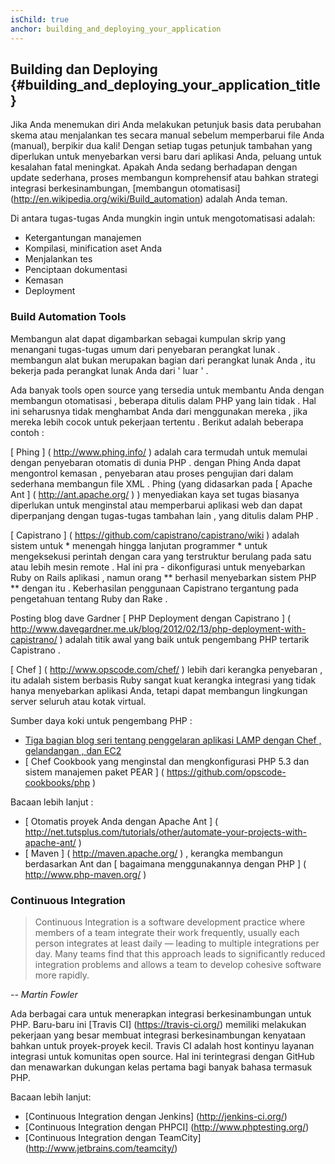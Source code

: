 ```yaml
---
isChild: true
anchor: building_and_deploying_your_application
---
```


## Building dan Deploying {#building_and_deploying_your_application_title}

Jika Anda menemukan diri Anda melakukan petunjuk basis data perubahan skema atau menjalankan tes secara manual sebelum memperbarui file Anda
(manual), berpikir dua kali! Dengan setiap tugas petunjuk tambahan yang diperlukan untuk menyebarkan versi baru dari aplikasi Anda, peluang untuk
kesalahan fatal meningkat. Apakah Anda sedang berhadapan dengan update sederhana, proses membangun komprehensif atau
bahkan strategi integrasi berkesinambungan, [membangun otomatisasi] (http://en.wikipedia.org/wiki/Build_automation) adalah Anda
teman.

Di antara tugas-tugas Anda mungkin ingin untuk mengotomatisasi adalah:

* Ketergantungan manajemen
* Kompilasi, minification aset Anda
* Menjalankan tes
* Penciptaan dokumentasi
* Kemasan
* Deployment


### Build Automation Tools

Membangun alat dapat digambarkan sebagai kumpulan skrip yang menangani tugas-tugas umum dari penyebaran perangkat lunak . membangun
alat bukan merupakan bagian dari perangkat lunak Anda , itu bekerja pada perangkat lunak Anda dari ' luar ' .

Ada banyak tools open source yang tersedia untuk membantu Anda dengan membangun otomatisasi , beberapa ditulis dalam PHP yang lain tidak .
Hal ini seharusnya tidak menghambat Anda dari menggunakan mereka , jika mereka lebih cocok untuk pekerjaan tertentu . Berikut adalah beberapa contoh :

[ Phing ] ( http://www.phing.info/ ) adalah cara termudah untuk memulai dengan penyebaran otomatis di dunia PHP . dengan
Phing Anda dapat mengontrol kemasan , penyebaran atau proses pengujian dari dalam sederhana membangun file XML . Phing (yang
didasarkan pada [ Apache Ant ] ( http://ant.apache.org/ ) ) menyediakan kaya set tugas biasanya diperlukan untuk menginstal atau memperbarui
aplikasi web dan dapat diperpanjang dengan tugas-tugas tambahan lain , yang ditulis dalam PHP .

[ Capistrano ] ( https://github.com/capistrano/capistrano/wiki ) adalah sistem untuk * menengah hingga lanjutan programmer * untuk
mengeksekusi perintah dengan cara yang terstruktur berulang pada satu atau lebih mesin remote . Hal ini pra - dikonfigurasi untuk menyebarkan
Ruby on Rails aplikasi , namun orang ** berhasil menyebarkan sistem PHP ** dengan itu . Keberhasilan penggunaan
Capistrano tergantung pada pengetahuan tentang Ruby dan Rake .

Posting blog dave Gardner [ PHP Deployment dengan Capistrano ] ( http://www.davegardner.me.uk/blog/2012/02/13/php-deployment-with-capistrano/ )
adalah titik awal yang baik untuk pengembang PHP tertarik Capistrano .

[ Chef ] ( http://www.opscode.com/chef/ ) lebih dari kerangka penyebaran , itu adalah sistem berbasis Ruby sangat kuat
kerangka integrasi yang tidak hanya menyebarkan aplikasi Anda, tetapi dapat membangun lingkungan server seluruh atau kotak virtual.

Sumber daya koki untuk pengembang PHP :

* [ Tiga bagian blog seri tentang penggelaran aplikasi LAMP dengan Chef , gelandangan , dan EC2](http://www.jasongrimes.org/2012/06/managing-lamp-environments-with-chef-vagrant-and-ec2-1-of-3/)
* [ Chef Cookbook yang menginstal dan mengkonfigurasi PHP 5.3 dan sistem manajemen paket PEAR ] ( https://github.com/opscode-cookbooks/php )

Bacaan lebih lanjut :

* [ Otomatis proyek Anda dengan Apache Ant ] ( http://net.tutsplus.com/tutorials/other/automate-your-projects-with-apache-ant/ )
* [ Maven ] ( http://maven.apache.org/ ) , kerangka membangun berdasarkan Ant dan [ bagaimana menggunakannya dengan PHP ] ( http://www.php-maven.org/ )

### Continuous Integration

> Continuous Integration is a software development practice where members of a team integrate their work frequently, 
> usually each person integrates at least daily — leading to multiple integrations per day. Many teams find that this 
> approach leads to significantly reduced integration problems and allows a team to develop cohesive software more 
> rapidly.

*-- Martin Fowler*

Ada berbagai cara untuk menerapkan integrasi berkesinambungan untuk PHP. Baru-baru ini [Travis CI] (https://travis-ci.org/) memiliki
melakukan pekerjaan yang besar membuat integrasi berkesinambungan kenyataan bahkan untuk proyek-proyek kecil. Travis CI adalah host kontinyu
layanan integrasi untuk komunitas open source. Hal ini terintegrasi dengan GitHub dan menawarkan dukungan kelas pertama bagi banyak
bahasa termasuk PHP.

Bacaan lebih lanjut:

* [Continuous Integration dengan Jenkins] (http://jenkins-ci.org/)
* [Continuous Integration dengan PHPCI] (http://www.phptesting.org/)
* [Continuous Integration dengan TeamCity] (http://www.jetbrains.com/teamcity/)

